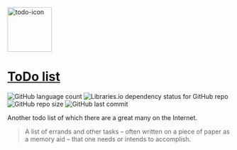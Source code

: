 <img src="https://image.flaticon.com/icons/svg/2928/2928733.svg" width = "100px" height = "100px" alt="todo-icon">

# [ToDo list](https://todo-list-other.herokuapp.com/)

![GitHub language count](https://img.shields.io/github/languages/count/fishand4ips/todo-list)
![Libraries.io dependency status for GitHub repo](https://img.shields.io/librariesio/github/fishand4ips/todo-list)
![GitHub repo size](https://img.shields.io/github/repo-size/fishand4ips/todo-list)
![GitHub last commit](https://img.shields.io/github/last-commit/fishand4ips/todo-list?color=purple)

Another todo list of which there are a great many on the Internet.
>A list of errands and other tasks – often written on
a piece of paper as a memory aid – that one needs or
intends to accomplish.

